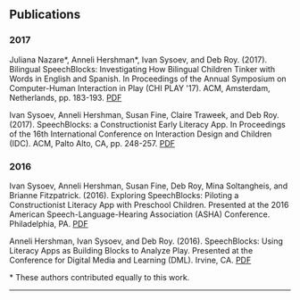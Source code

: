 ## Publications

### 2017

Juliana Nazare\*, Anneli Hershman\*, Ivan Sysoev, and Deb Roy. (2017). Bilingual SpeechBlocks: Investigating How Bilingual Children Tinker with Words in English and Spanish. In Proceedings of the Annual Symposium on Computer-Human Interaction in Play (CHI PLAY '17). ACM, Amsterdam, Netherlands, pp. 183-193. [PDF](/papers/bilingual-speechblocks.pdf)

Ivan Sysoev, Anneli Hershman, Susan Fine, Claire Traweek, and Deb Roy. (2017). SpeechBlocks: a Constructionist Early Literacy App. In Proceedings of the 16th International Conference on Interaction Design and Children (IDC). ACM, Palto Alto, CA, pp. 248-257. [PDF](/papers/speechblocks-final.pdf) 

### 2016
Ivan Sysoev, Anneli Hershman, Susan Fine, Deb Roy, Mina Soltangheis, and Brianne Fitzpatrick. (2016). Exploring SpeechBlocks: Piloting a Constructionist Literacy App with Preschool Children. Presented at the 2016 American Speech-Language-Hearing Association (ASHA) Conference. Philadelphia, PA. [PDF](/papers/AshaPaperFinal.pdf)

Anneli Hershman, Ivan Sysoev, and Deb Roy. (2016). SpeechBlocks: Using Literacy Apps as Building Blocks to Analyze Play. Presented at the Conference for Digital Media and Learning (DML). Irvine, CA. [PDF](/papers/DMLAbstract.pdf)

\*  These authors contributed equally to this work.
<hr>
